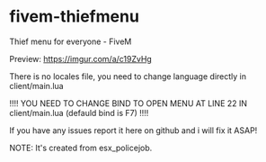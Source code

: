# fivem-thiefmenu
Thief menu for everyone - FiveM

Preview: https://imgur.com/a/c19ZvHg

There is no locales file, you need to change language directly in client/main.lua

!!!! YOU NEED TO CHANGE BIND TO OPEN MENU AT LINE 22 IN client/main.lua (defauld bind is F7) !!!!

If you have any issues report it here on github and i will fix it ASAP!

NOTE: It's created from esx_policejob.

